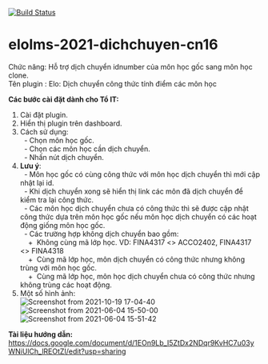 [![Build Status](https://travis-ci.org/danielneis/moodle-block_elo_transfer_course_grade_formula.svg?branch=master)](https://travis-ci.org/danielneis/moodle-block_elo_transfer_course_grade_formula)
#  elolms-2021-dichchuyen-cn16
Chức năng: Hỗ trợ dịch chuyển idnumber của môn học gốc sang môn học clone.  
Tên plugin : Elo: Dịch chuyển công thức tính điểm các môn học

**Các bước cài đặt dành cho Tổ IT:**    
1. Cài đặt plugin.
2. Hiển thị plugin trên dashboard.
3. Cách sử dụng:  
  &nbsp;&nbsp;- Chọn môn học gốc.     
  &nbsp;&nbsp;- Chọn các môn học cần dịch chuyển.   
  &nbsp;&nbsp;- Nhấn nút dịch chuyển.   
4. **Lưu ý**:  
  &nbsp;&nbsp;- Môn học gốc có cùng công thức với môn học dịch chuyển thì mới cập nhật lại id.  
  &nbsp;&nbsp;- Khi dịch chuyển xong sẽ hiển thị link các môn đã dịch chuyển để kiểm tra lại công thức.   
  &nbsp;&nbsp;- Các môn học dịch chuyển chưa có công thức thì sẽ được cập nhật công thức dựa trên môn học gốc nếu môn học dịch chuyển có các hoạt động giống môn học gốc.     
  &nbsp;&nbsp;- Các trường hợp không dịch chuyển bao gồm:      
    &nbsp;&nbsp;&nbsp;&nbsp;+&nbsp;&nbsp;Không cùng mã lớp học. VD: FINA4317 <> ACCO2402, FINA4317 <> FINA4318  
    &nbsp;&nbsp;&nbsp;&nbsp;+&nbsp;&nbsp;Cùng mã lớp học, môn dịch chuyển có công thức nhưng không trùng với môn học gốc.    
    &nbsp;&nbsp;&nbsp;&nbsp;+&nbsp;&nbsp;Cùng mã lớp học, môn học dịch chuyển chưa có công thức nhưng không trùng các hoạt động.
 5. Một số hình ảnh:  
 ![Screenshot from 2021-10-19 17-04-40](https://user-images.githubusercontent.com/32034702/137889431-b44a6e10-f619-4714-8a5d-e88b3a1b2973.png)
  ![Screenshot from 2021-06-04 15-50-00](https://user-images.githubusercontent.com/32034702/120774504-8ab16500-c54c-11eb-9c5e-507c7a9fb15f.png)
  ![Screenshot from 2021-06-04 15-51-42](https://user-images.githubusercontent.com/32034702/120774765-cb10e300-c54c-11eb-84bd-28e5ac3b4428.png)  
    
**Tài liệu hướng dẫn:** https://docs.google.com/document/d/1EOn9Lb_I5ZtDx2NDqr9KvHC7u03yWNiUlCh_lREOtZI/edit?usp=sharing
